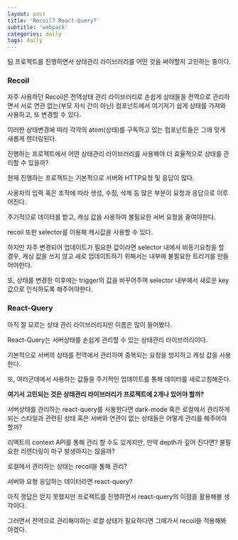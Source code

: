 ```yaml
---
layout: post
title: 'Recoil? React-Query?'
subtitle: 'webpack'
categories: daily
tags: daily
---
```


팀 프로젝트를 진행하면서 상태관리 라이브러리를 어떤 것을 써야할지 고민하는 중이다.

### Recoil

자주 사용하던 Recoil은 전역상태 관리 라이브러리로 손쉽게 상태들을 전역으로 관리하면서 서로 연관 없는(부모 자식 간이 아닌) 컴포넌트에서 여기저기 쉽게 상태를 가져와 사용하고, 또 변경할 수 있다.

이러한 상태변경에 따라 각각의 atom(상태)를 구독하고 있는 컴포넌트들은 그에 맞게 새롭게 렌더링된다.

진행하는 프로젝트에서 어떤 상태관리 라이브러리를 사용해야 더 효율적으로 상태를 관리할 수 있을까?

현재 진행하는 프로젝트는 기본적으로 서버와 HTTP요청 및 응답이 많다.

사용자의 입력 혹은 조작에 따라 생성, 수정, 삭제 등 많은 부분이 요청과 응답으로 이루어진다.

주기적으로 데이터를 받고, 캐싱 값을 사용하여 불필요한 서버 요청을 줄여야한다.

recoil 또한 selector를 이용해 캐시값을 사용할 수 있다.

하지만 자주 변경되어 업데이트가 필요한 값이라면 selector 내에서 비동기요청을 할 경우, 캐싱 값을 쓰지 않고 새로 업데이트하기 위해서는 내부에 불필요한 트리거를 만들어야한다.

또, 상태를 변경한 이후에는 trigger의 값을 바꾸어주며 selector 내부에서 새로운 key 값으로 인식하도록 해주어야한다.

### React-Query

아직 잘 모르는 상태 관리 라이브러리지만 이름은 많이 들어봤다.

React-Query는 서버상태를 손쉽게 관리할 수 있는 상태관리 라이브러리이다.

기본적으로 서버의 상태를 전역에서 관리하며 중복되는 요청을 방지하고 캐싱 값을 사용한다.

또, 여러군데에서 사용하는 값들을 주기적인 업데이트를 통해 데이터를 새로고침해준다.

**여기서 고민되는 것은 상태관리 라이브러리가 프로젝트에 2개나 있어야 할까?**

서버상태를 관리하는 react-query를 사용한다면 dark-mode 혹은 로컬에서 관리하게 되는 스타일과 관련된 상태 혹은 서버와 연관이 없는 상태들은 어떻게 관리를 해주어야할까?

리액트의 context API를 통해 관리 할 수도 있게지만, 만약 depth가 깊어 진다면? 불필요한 리렌더링이 마구 발생하지는 않을까?

로컬에서 관리하는 상태는 recoil을 통해 관리?

서버와 요청 응답하는 데이터라면 react-query?

아직 정답은 얻지 못했지만 프로젝트를 진행하면서 react-query의 이점을 활용해볼 생각이다.

그러면서 전역으로 관리해야하는 로컬 상태가 필요하다면 그때가서 recoil을 적용해봐야겠다.
